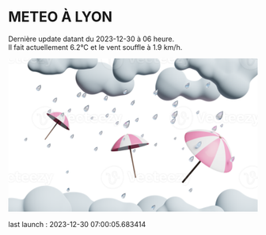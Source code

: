 # METEO À LYON

Dernière update datant du 2023-12-30 à 06 heure.  
Il fait actuellement 6.2°C et le vent souffle à 1.9 km/h.      

![](./.github/rain.png)

last launch : 2023-12-30 07:00:05.683414
